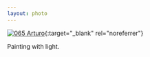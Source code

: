 ```yaml
---
layout: photo
---
```


[![065 Arturo](https://c1.staticflickr.com/1/639/21131242686_87216ca794_c.jpg)](https://www.flickr.com/photos/131440297@N08/21131242686/){:target="_blank" rel="noreferrer"}

Painting with light.
